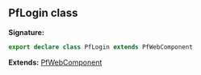 ## PfLogin class

**Signature:**

```typescript
export declare class PfLogin extends PfWebComponent 
```
**Extends:** [PfWebComponent](./pfwebcomponent)

